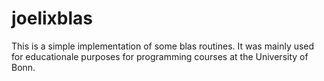 # joelixblas
This is a simple implementation of some blas routines. It was mainly used for educationale purposes for programming courses at the University of Bonn.
